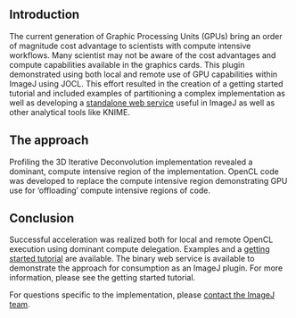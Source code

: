 ## Introduction

The current generation of Graphic Processing Units (GPUs) bring an order of magnitude cost advantage to scientists with compute intensive workflows. Many scientist may not be aware of the cost advantages and compute capabilities available in the graphics cards. This plugin demonstrated using both local and remote use of GPU capabilities within ImageJ using JOCL. This effort resulted in the creation of a getting started tutorial and included examples of partitioning a complex implementation as well as developing a [standalone web service](https://github.com/uw-loci/opencl-decon) useful in ImageJ as well as other analytical tools like KNIME.

## The approach

Profiling the 3D Iterative Deconvolution implementation revealed a dominant, compute intensive region of the implementation. OpenCL code was developed to replace the compute intensive region demonstrating GPU use for ‘offloading’ compute intensive regions of code.

## Conclusion

Successful acceleration was realized both for local and remote OpenCL execution using dominant compute delegation.  Examples and a [getting started tutorial](http://developer.imagej.net/opencl) are available.  The binary web service is available to demonstrate the approach for consumption as an ImageJ plugin. For more information, please see the getting started tutorial.

For questions specific to the implementation, please [contact the ImageJ team](http://imagej.net/Mailing_Lists).
